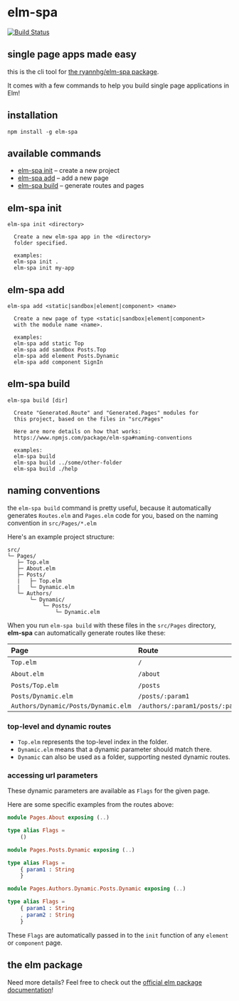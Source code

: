 # elm-spa 

[![Build Status](https://travis-ci.org/ryannhg/elm-spa.svg?branch=master)](https://travis-ci.org/ryannhg/elm-spa)

## single page apps made easy

this is the cli tool for [the ryannhg/elm-spa package](https://package.elm-lang.org/packages/ryannhg/elm-spa/latest). 

It comes with a few commands to help you build single page applications in Elm!

## installation

```
npm install -g elm-spa
```

## available commands

- [elm-spa init](#elm-spa-init) – create a new project
- [elm-spa add](#elm-spa-add) – add a new page
- [elm-spa build](#elm-spa-build) – generate routes and pages


## elm-spa init

```
elm-spa init <directory>

  Create a new elm-spa app in the <directory>
  folder specified.

  examples:
  elm-spa init .
  elm-spa init my-app
```

## elm-spa add

```
elm-spa add <static|sandbox|element|component> <name>

  Create a new page of type <static|sandbox|element|component>
  with the module name <name>.

  examples:
  elm-spa add static Top
  elm-spa add sandbox Posts.Top
  elm-spa add element Posts.Dynamic
  elm-spa add component SignIn
```

## elm-spa build

```
elm-spa build [dir]

  Create "Generated.Route" and "Generated.Pages" modules for
  this project, based on the files in "src/Pages"

  Here are more details on how that works:
  https://www.npmjs.com/package/elm-spa#naming-conventions

  examples:
  elm-spa build
  elm-spa build ../some/other-folder
  elm-spa build ./help
```

## naming conventions

the `elm-spa build` command is pretty useful, because it
automatically generates `Routes.elm` and `Pages.elm` code for you,
based on the naming convention in `src/Pages/*.elm`

Here's an example project structure:

```
src/
└─ Pages/
   ├─ Top.elm
   ├─ About.elm
   ├─ Posts/
   |   ├─ Top.elm
   |   └─ Dynamic.elm
   └─ Authors/
       └─ Dynamic/
           └─ Posts/
               └─ Dynamic.elm
```

When you run `elm-spa build` with these files in the `src/Pages` directory, __elm-spa__ can
automatically generate routes like these:

__Page__ | __Route__ | __Example__
:-- | :-- | :--
`Top.elm` | `/` | -
`About.elm` | `/about` | -
`Posts/Top.elm` | `/posts` | -
`Posts/Dynamic.elm` | `/posts/:param1` | `/posts/123`
`Authors/Dynamic/Posts/Dynamic.elm` | `/authors/:param1/posts/:param2` | `/authors/ryan/posts/123`

### top-level and dynamic routes

- `Top.elm` represents the top-level index in the folder.
- `Dynamic.elm` means that a dynamic parameter should match there.
- `Dynamic` can also be used as a folder, supporting nested dynamic routes.

### accessing url parameters

These dynamic parameters are available as `Flags` for the given page.

Here are some specific examples from the routes above:

```elm
module Pages.About exposing (..)

type alias Flags =
    ()
```

```elm
module Pages.Posts.Dynamic exposing (..)

type alias Flags =
    { param1 : String
    }
```

```elm
module Pages.Authors.Dynamic.Posts.Dynamic exposing (..)

type alias Flags =
    { param1 : String
    , param2 : String
    }
```

These `Flags` are automatically passed in to the `init` function of any `element` or `component` page.


## the elm package

Need more details? Feel free to check out the [official elm package documentation](https://package.elm-lang.org/packages/ryannhg/elm-spa/latest)!

